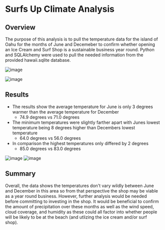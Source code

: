 # Surfs Up Climate Analysis

## Overview

The purpose of this analysis is to pull the temperature data for the island of Oahu for the months of June and Decemeber to confirm whether opening an Ice Cream and Surf Shop is a sustainable business year round. Python and SQLAlchemy were used to pull the needed information from the provided hawaii.sqlite database.

![image](https://user-images.githubusercontent.com/107161421/184517844-5a04f5f2-b754-4420-aabb-e90c43f1c87f.png)

![image](https://user-images.githubusercontent.com/107161421/184517852-d905147e-a74b-4a3a-ad72-267b73a6f4f2.png)

## Results

* The results show the average temperature for June is only 3 degrees warmer than the average temperature for December
  - 74.9 degrees vs 71.0 degrees
* The minimum temperatures were slightly farther apart with Junes lowest temperature being 8 degrees higher than Decembers lowest temperature
  - 64.0 degrees vs 56.0 degrees
* In comparison the highest temperatures only differed by 2 degrees
  - 85.0 degrees vs 83.0 degrees
 
![image](https://user-images.githubusercontent.com/107161421/184517954-40a67d7b-0a95-46d3-aa62-31e423a4f8f4.png)
![image](https://user-images.githubusercontent.com/107161421/184517962-b10cf036-cee2-44a9-8c12-12cf83ad0005.png)

## Summary

Overall, the data shows the temperatures don't vary wildly between June and December in this area so from that perspective the shop may be viable as a year round business. However, further analysis would be needed before committing to investing in the shop. It would be beneficial to confirm the amount of precipitation over these months as well as the wind speed, cloud coverage, and humidity as these could all factor into whether people will be likely to be at the beach (and utlizing the ice cream and/or surf shop). 
